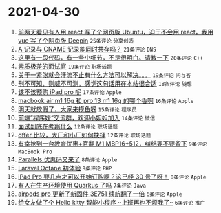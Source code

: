 # 2021-04-30

1. [前两天看见有人用 react 写了个网页版 Ubuntu，迫于不会用 react，我用 vue 写了个网页版 Deepin](https://www.v2ex.com/t/774285) `25条评论` `分享创造`
1. [A 记录与 CNAME 记录能同时共存吗？](https://www.v2ex.com/t/774248) `21条评论` `DNS`
1. [这里有一段代码，有一些小细节，不是很明白。请教一下](https://www.v2ex.com/t/774256) `20条评论` `C++`
1. [素质极差的面试官](https://www.v2ex.com/t/774254) `19条评论` `职场话题`
1. [关于一紧张就会汗流不止有什么方法可以解决。。。](https://www.v2ex.com/t/774253) `19条评论` `问与答`
1. [刑不可知，则威不可测，感觉这句话用在本站很合适](https://www.v2ex.com/t/774298) `18条评论` `随想`
1. [该不该预购 iPad pro 呢](https://www.v2ex.com/t/774282) `17条评论` `Apple`
1. [macbook air m1 16g 和 pro 13 m1 16g 的哪个香啊](https://www.v2ex.com/t/774261) `16条评论` `Apple`
1. [明天就放假了，大家来摸鱼呀](https://www.v2ex.com/t/774281) `15条评论` `程序员`
1. [前端”程序媛“交流群，欢迎小姐姐加入](https://www.v2ex.com/t/774314) `14条评论` `微信`
1. [面试到底在考察什么](https://www.v2ex.com/t/774284) `12条评论` `职场话题`
1. [offer 比较，大厂和小厂如何抉择](https://www.v2ex.com/t/774252) `12条评论` `职场话题`
1. [有幸抢到一台教育优惠+官翻 M1 MBP16+512，纠结要不要留下](https://www.v2ex.com/t/774323) `9条评论` `MacBook Pro`
1. [Parallels 优惠码又来了](https://www.v2ex.com/t/774287) `8条评论` `Apple`
1. [Laravel Octane 初体验](https://www.v2ex.com/t/774270) `8条评论` `PHP`
1. [iPad Pro 要几点才可以开始订购啊？这已经 30 号了呀！](https://www.v2ex.com/t/774263) `8条评论` `Apple`
1. [有人在生产环境使用 Quarkus 了吗](https://www.v2ex.com/t/774286) `7条评论` `Java`
1. [airpods pro 更新了新固件 3E751 续航翻了一倍](https://www.v2ex.com/t/774301) `6条评论` `Apple`
1. [给女友做了个 Hello kitty 智能小程序 ··上班再也不烦我了··](https://www.v2ex.com/t/774268) `6条评论` `推广`
